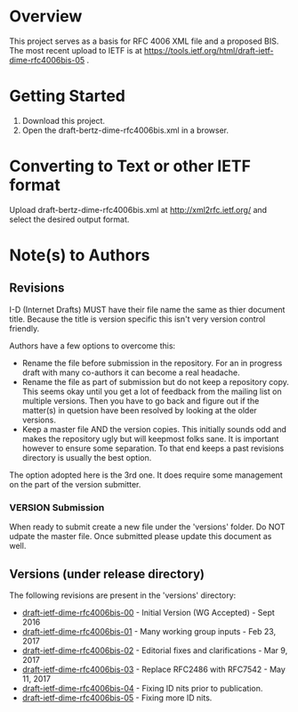 # Overview

This project serves as a basis for RFC 4006 XML file and a proposed BIS.
The most recent upload to IETF is at
https://tools.ietf.org/html/draft-ietf-dime-rfc4006bis-05 .


# Getting Started

1. Download this project.
2. Open the draft-bertz-dime-rfc4006bis.xml in a browser.

# Converting to Text or other IETF format

Upload draft-bertz-dime-rfc4006bis.xml at http://xml2rfc.ietf.org/ and select
the desired output format.

# Note(s) to Authors

## Revisions
I-D (Internet Drafts) MUST have their file name the same as thier document title.  Because the title is
version specific this isn't very version control friendly.

Authors have a few options to overcome this:
- Rename the file before submission in the repository.  For an in progress draft with many co-authors it
can become a real headache.
- Rename the file as part of submission but do not keep a repository copy.  This seems okay until you get a lot of feedback from the mailing list on multiple versions.  Then you have to go back and figure out if the matter(s) in
quetsion have been resolved by looking at the older versions.
- Keep a master file AND the version copies.  This initially sounds odd and makes the repository ugly but will keepmost folks sane. It is important however to ensure some separation.  To that end keeps a past revisions directory is usually the best option.

The option adopted here is the 3rd one.  It does require some management on the part of the version submitter.

### VERSION Submission
When ready to submit create a new file under the 'versions' folder. Do NOT udpate the master file. Once submitted please update this document as well.

## Versions (under release directory)
The following revisions are present in the 'versions' directory:

- [draft-ietf-dime-rfc4006bis-00](https://tools.ietf.org/html/draft-ietf-dime-rfc4006bis-00) - Initial Version (WG Accepted) - Sept 2016
- [draft-ietf-dime-rfc4006bis-01](https://tools.ietf.org/html/draft-ietf-dime-rfc4006bis-01) - Many working group inputs - Feb 23, 2017
- [draft-ietf-dime-rfc4006bis-02](https://tools.ietf.org/html/draft-ietf-dime-rfc4006bis-02) - Editorial fixes and clarifications - Mar 9, 2017
- [draft-ietf-dime-rfc4006bis-03](https://tools.ietf.org/html/draft-ietf-dime-rfc4006bis-03) - Replace RFC2486 with RFC7542 - May 11, 2017
- [draft-ietf-dime-rfc4006bis-04](https://tools.ietf.org/html/draft-ietf-dime-rfc4006bis-04) - Fixing ID nits prior to publication.
- [draft-ietf-dime-rfc4006bis-05](https://tools.ietf.org/html/draft-ietf-dime-rfc4006bis-05) - Fixing more ID nits.

